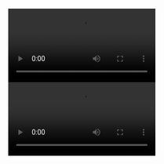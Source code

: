 ![Demo](https://splaytree.netlify.app/dsa.mp4)
![Demo](https://github.com/diiviij/splaytree-WebAnimation/blob/main/dsa.mp4)
